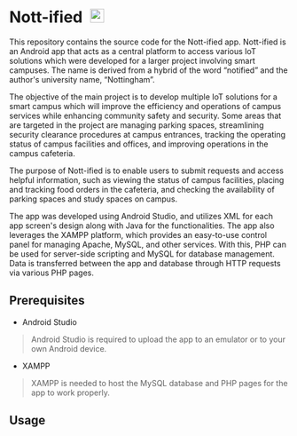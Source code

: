 # Nott-ified&nbsp;&nbsp;<img src="https://github.com/julianganjs/nottified-app/assets/127673790/12af595c-f077-490c-a6d8-13040711d247" height="25px">


This repository contains the source code for the Nott-ified app. Nott-ified is an Android app that acts as a central platform to access various IoT solutions which were developed for a larger project involving smart campuses. The name is derived from a hybrid of the word “notified” and the author's university name, “Nottingham”.

The objective of the main project is to develop multiple IoT solutions for a smart campus which will improve the efficiency and operations of campus services while enhancing community safety and security. Some areas that are targeted in the project are managing parking spaces, streamlining security clearance procedures at campus entrances, tracking the operating status of campus facilities and offices, and improving operations in the campus cafeteria.

The purpose of Nott-ified is to enable users to submit requests and access helpful information, such as viewing the status of campus facilities, placing and tracking food orders in the cafeteria, and checking the availability of parking spaces and study spaces on campus.

The app was developed using Android Studio, and utilizes XML for each app screen's design along with Java for the functionalities. The app also leverages the XAMPP platform, which provides an easy-to-use control panel for managing Apache, MySQL, and other services. With this, PHP can be used for server-side scripting and MySQL for database management. Data is transferred between the app and database through HTTP requests via various PHP pages.

## Prerequisites
- Android Studio
> Android Studio is required to upload the app to an emulator or to your own Android device.
- XAMPP
> XAMPP is needed to host the MySQL database and PHP pages for the app to work properly.

## Usage
